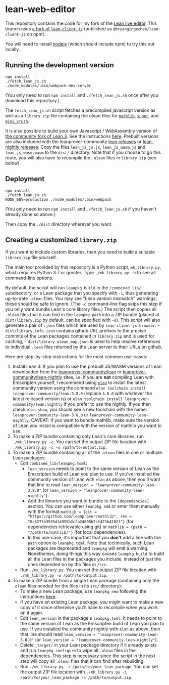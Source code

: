 # lean-web-editor

This repository contains the code for my fork of the [Lean live editor](https://bryangingechen.github.io/lean/lean-web-editor). This branch uses [a fork of `lean-client-js`](https://github.com/bryangingechen/lean-client-js/tree/cache) (published as `@bryangingechen/lean-client-js` on npm).

You will need to install [nodejs](https://nodejs.org/en/) (which should include npm) to try this out locally.

## Running the development version

```
npm install
./fetch_lean_js.sh
./node_modules/.bin/webpack-dev-server
```

(You only need to run `npm install` and `./fetch_lean_js.sh` once after you download this repository.)

The `fetch_lean_js.sh` script fetches a precompiled javascript version as well as a `library.zip` file containing the olean files for [`mathlib`](https://github.com/leanprover-community/mathlib), [`super`](https://github.com/leanprover/super), and [`mini_crush`](https://github.com/leanprover/mini_crush).

It is also possible to build your own Javascript / WebAssembly version of [the community fork of Lean 3](https://github.com/leanprover-community/lean). See the instructions [here](https://github.com/leanprover-community/lean/blob/master/doc/make/index.md#building-js--wasm-binaries-with-emscripten). Prebuilt versions are also included with the leanprover-community [lean releases](https://github.com/leanprover-community/lean/releases) or [lean-nightly releases](https://github.com/leanprover-community/lean-nightly/releases). Copy the files `lean_js_js.js`, `lean_js_wasm.js` and `lean_js_wasm.wasm` to the `dist/` directory. Note that if you choose to go this route, you will also have to recompile the `.olean` files in `library.zip` (see below).

## Deployment

```
npm install
./fetch_lean_js.sh
NODE_ENV=production ./node_modules/.bin/webpack
```

(You only need to run `npm install` and `./fetch_lean_js.sh` if you haven't already done so above.)

Then copy the `./dist` directory wherever you want.

## Creating a customized `library.zip`

If you want to include custom libraries, then you need to build a suitable `library.zip` file yourself.

The main tool provided by this repository is a Python script, `mk_library.py`, which requires Python 3.7 or greater. Type `./mk_library.py -h` to see all command-line options.

By default, the script will run `leanpkg build` in the `/combined_lib/` subdirectory, or a Lean package that you specify with `-i`, thus generating up-to-date `.olean` files. You may see "Lean version mismatch" warnings; these should be safe to ignore. (The `-c` command-line flag skips this step if you only want bundle Lean's core library files.) The script then copies all `.olean` files that it can find in the `leanpkg.path` into a ZIP bundle (placed at `dist/library.zip` by default, can be specified with `-o`). This script will also generate a pair of `.json` files which are used by `lean-client-js-browser`:
    - `dist/library.info.json` contains github URL prefixes to the precise commits of the Lean packages contained in `library.zip` and is used for caching,
    - `dist/library.olean_map.json` is used to help resolve references to individual `.lean` files returned by the Lean server to their URLs on github.

Here are step-by-step instructions for the most common use-cases:

1. Install Lean 3. If you plan to use the prebuilt JS/WASM versions of Lean downloaded from the [leanprover-community/lean](https://github.com/leanprover-community/lean/releases) or [leanprover-community/lean-nightly](https://github.com/leanprover-community/lean-nightly/releases) sites, i.e. if you are **not** compiling Lean with Emscripten yourself, I recommend using [`elan`](https://github.com/kha/elan) to install the latest community version using the command
`elan toolchain install leanprover-community/lean:3.8.0` (replace `3.8.0` with whatever the latest released version is) or `elan toolchain install leanprover-community/lean:nightly` if you prefer to use the nightly. If you then check `elan show`, you should see a new toolchain with the name: `leanprover-community-lean-3.8.0` or `leanprover-community-lean-nightly`. CAVEAT: if you want to bundle mathlib, make sure the version of Lean you install is compatible with the version of mathlib you want to use.
2. To make a ZIP bundle containing only Lean's core libraries, run `./mk_library.py -c`. You can set the output ZIP file location with `./mk_library.py -c -o /path/to/output.zip`.
3. To make a ZIP bundle containing all of the `.olean` files in one or multiple Lean packages:
    - Edit `combined_lib/leanpkg.toml`:
        - `lean_version` needs to point to the same version of Lean as the Emscripten build of Lean you plan to use. If you've installed the community version of Lean with `elan` as above, then you'll want that line to read `lean_version = "leanprover-community-lean-3.8.0"` (or `lean_version = "leanprover-community-lean-nightly"`).
        - Add the libraries you want to bundle to the `[dependencies]` section. You can use either `leanpkg add` or enter them manually with the format `mathlib = {git = "https://github.com/leanprover/mathlib", rev = "0c627fb3535d14955b2c2a24805b7cf473b4202f"}` (for dependencies retrievable using git) or `mathlib = {path = "/path/to/mathlib/"}` (for local dependencies).
        - In this use-case, it's important that you **don't** add a line with the `path` option to `leanpkg.toml`. Note that technically, such Lean packages are deprecated and `leanpkg` will emit a warning. Nonetheless, doing things this way causes `leanpkg build` to build all the Lean files in the packages you include, instead of just the ones depended on by the files in `/src`.
    - Run `./mk_library.py`. You can set the output ZIP file location with `./mk_library.py -o /path/to/output.zip`.
4. To make a ZIP bundle from a single Lean package (containing only the `.olean` files needed for the files in its `src/` directory):
    - To make a new Lean package, use `leanpkg new` following the instructions [here](https://github.com/leanprover-community/mathlib/blob/master/docs/install/project.md).
    - If you have an existing Lean package, you might want to make a new copy of it since otherwise you'll have to recompile when you work on it again.
    - Edit `lean_version` in the package's `leanpkg.toml`. It needs to point to the same version of Lean as the Emscripten build of Lean you plan to use. If you installed the community nightly with `elan` as above, then that line should read `lean_version = "leanprover-community-lean-3.8.0"` (or `lean_version = "leanprover-community-lean-nightly"`).
    - Delete `_target/` in your Lean package directory if it already exists and run `leanpkg configure` to wipe all `.olean` files in the dependencies. This step is necessary since the script in the next step will copy all `.olean` files that it can find after rebuilding.
    - Run `./mk_library.py -i /path/to/your_lean_package`. You can set the output ZIP file location with `./mk_library.py -i /path/to/your_lean_package -o /path/to/output.zip`.
